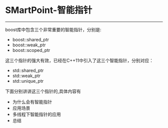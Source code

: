 # SMartPoint-智能指针
-----------------------------------------------
boost库中包含三个非常重要的智能指针，分别是:
- boost::shared_ptr
- boost::weak_ptr
- boost::scoped_ptr

这三个指针的强大有效，已经在C++11中引入了这三个智能指针，分别对应：
- std::shared_ptr
- std::weak_ptr
- std::unique_ptr

下面分别讲讲这三个指针的,具体内容有
- 为什么会有智能指针
- 应用场景
- 多线程下智能指针的应用
- 总结
